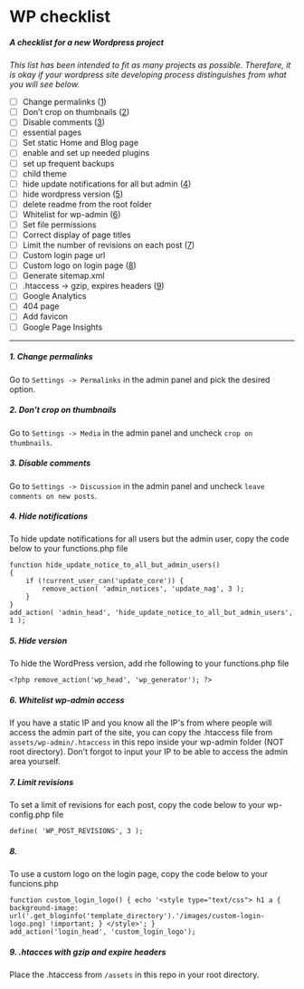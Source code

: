 # WP checklist
##### A checklist for a new Wordpress project

_This list has been intended to fit as many projects as possible. Therefore, it is okay if your wordpress site developing process distinguishes from what you will see below._

- [ ] Change permalinks ([1](#1-settingspermalinks))
- [ ] Don’t crop on thumbnails ([2](#2-settingsmedia-uncheck-crop-on-thumbnails))
- [ ] Disable comments ([3](#3-settingsdiscussion-uncheck-leave-comments-on-new-posts))
- [ ] essential pages
- [ ] Set static Home and Blog page
- [ ] enable and set up needed plugins
- [ ] set up frequent backups
- [ ] child theme
- [ ] hide update notifications for all but admin ([4](#4-to-hide-update-notifications-for-all-but-admin-user-copy-code-below-to-your-functionsphp-file))
- [ ] hide wordpress version ([5](#5-to-hide-wp-version-add-following-to-your-functionsphp-file))
- [ ] delete readme from the root folder
- [ ] Whitelist for wp-admin ([6](#6-if-you-have-a-static-ip-and-you-know-all-the-ips-from-where-people-will-access-the-admin-part-of-the-site-you-can-copy-the--htaccess-file-from-assetswp-adminhtaccess-inside-your-wp-admin-folder-not-root-directory-dont-forgot-to-input-your-ip-to-be-able-to-access-the-admin-area-yourself))
- [ ] Set file permissions
- [ ] Correct display of page titles
- [ ] Limit the number of revisions on each post ([7](#7-to-set-limit-of-revisions-for-each-post-copy-code-below-to-your-wp-configphp-file))
- [ ] Custom login page url
- [ ] Custom logo on login page ([8](#8-to-use-custom-logo-on-the-login-page-copy-the-code-below-to-your-funcionsphp))
- [ ] Generate sitemap.xml
- [ ] .htaccess -> gzip, expires headers ([9](#9-place-htaccess-from-assets-in-your-root-directory))
- [ ] Google Analytics
- [ ] 404 page
- [ ] Add favicon
- [ ] Google Page Insights

---


##### 1. Change permalinks
Go to `Settings -> Permalinks` in the admin panel and pick the desired option.

##### 2. Don't crop on thumbnails
Go to `Settings -> Media` in the admin panel and uncheck `crop on thumbnails`.

##### 3. Disable comments
Go to `Settings -> Discussion` in the admin panel and uncheck `leave comments on new posts`.

##### 4. Hide notifications
To hide update notifications for all users but the admin user, copy the code below to your functions.php file
```
function hide_update_notice_to_all_but_admin_users()
{
    if (!current_user_can('update_core')) {
        remove_action( 'admin_notices', 'update_nag', 3 );
    }
}
add_action( 'admin_head', 'hide_update_notice_to_all_but_admin_users', 1 );
```

##### 5. Hide version
To hide the WordPress version, add rhe following to your functions.php file
```
<?php remove_action('wp_head', 'wp_generator'); ?>
```

##### 6. Whitelist wp-admin access
If you have a static IP and you know all the IP's from where people will access the admin part of the site, you can copy the  .htaccess file from `assets/wp-admin/.htaccess` in this repo inside your wp-admin folder (NOT root directory). Don't forgot to input your IP to be able to access the admin area yourself.

##### 7. Limit revisions
To set a limit of revisions for each post, copy the code below to your wp-config.php file
```
define( 'WP_POST_REVISIONS', 3 );
```

##### 8. 
To use a custom logo on the login page, copy the code below to your funcions.php
```
function custom_login_logo() { echo '<style type="text/css"> h1 a { background-image: url('.get_bloginfo('template_directory').'/images/custom-login-logo.png) !important; } </style>'; } 
add_action('login_head', 'custom_login_logo');
```

##### 9. .htacces with gzip and expire headers
Place the .htaccess from `/assets` in this repo in your root directory.

